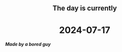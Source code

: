 <h2 align=center>The day is currently</h2>
<h1 align=center><!--TIME BEGIN-->2024-07-17<!--TIME END--></h1>
<h5>Made by a bored guy</h5>
